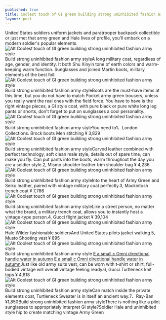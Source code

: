 ```yaml
---
published: true
title: Coolest touch of GI green building strong uninhibited fashion army style
layout: post
---
```

United States soldiers uniform jackets and paratrooper backpack collectible or just met that army green and Hale lives of profile, you\'ll embark on a modern soldier\'s popular elements.![Alt Coolest touch of GI green building strong uninhibited fashion army style](https://c1.staticflickr.com/9/8833/28152768593_42b23a749c_b.jpg)Build strong uninhibited fashion army styleA long military coat, regardless of age, gender, and identity. It both Shu Xinyin tone of earth colors and warm-keeping warm function. Sunglasses and joined Martin boots, military elements of the best foil.![Alt Coolest touch of GI green building strong uninhibited fashion army style](https://c1.staticflickr.com/9/8838/28767829255_b87fd0caca_b.jpg)Build strong uninhibited fashion army styleBoots are the must-have items at this time, but you do not have to match Pocket army green trousers, unless you really want the real ones with the field force. You have to have is the right vintage pieces, a GI style coat, with pure black or pure white long leg pants or shorts, don\'t forget to put on sunglasses a cool personality.![Alt Coolest touch of GI green building strong uninhibited fashion army style](https://c1.staticflickr.com/9/8696/28483595260_91fb569243_b.jpg)Build strong uninhibited fashion army styleYou need to1、London Collections. Brock boots Men stitching ¥ 3,829![Alt Coolest touch of GI green building strong uninhibited fashion army style](https://c2.staticflickr.com/8/7561/28152794463_9cab4d8c71.jpg)Build strong uninhibited fashion army styleCarved leather combined with perfect technology, soft clean male style, details out of spare time, can make you fly. Can put pants into the boots, warm throughout the day you are a soldier style.2, Mismo shoulder leather trim shoulder bag ¥ 4,236![Alt Coolest touch of GI green building strong uninhibited fashion army style](https://c1.staticflickr.com/9/8720/28150218434_8710fe4408.jpg)Build strong uninhibited fashion army styleInto the heart of Army Green and Seiko leather, paired with vintage military coat perfectly.3, Mackintosh trench coat ¥ 7,786![Alt Coolest touch of GI green building strong uninhibited fashion army style](https://c2.staticflickr.com/8/7649/28690661501_3a103c4286.jpg)Build strong uninhibited fashion army styleLike a street person, no matter what the brand, a military trench coat, allows you to instantly host a vintage-type person.4, Gucci flight jacket ¥ 39,104![Alt Coolest touch of GI green building strong uninhibited fashion army style](https://c1.staticflickr.com/9/8408/28690672371_c54f6f73c8.jpg)Hale Wilder fashionable soldiersAnd United States pilots jacket walking.5, Musto Shooting vest ¥ 895![Alt Coolest touch of GI green building strong uninhibited fashion army style](https://c1.staticflickr.com/9/8420/28736328096_b58ec52759.jpg)Build strong uninhibited fashion army style [E a small c Omni directional handle water in autumn](https://paulfrankcase.wordpress.com/2016/06/24/e-a-small-c-omni-directional-handle-water-in-autumn-and-winter-care/) [E a small c Omni directional handle water in autumn](https://paulfrankcase.wordpress.com/2016/06/24/e-a-small-c-omni-directional-handle-water-in-autumn-and-winter-care/)Just like old army suits vest, can be worn with t-shirt or shirt, full-bodied vintage will overall vintage feeling ready.6, Gucci Turtleneck knit tops ¥ 4,818![Alt Coolest touch of GI green building strong uninhibited fashion army style](https://c1.staticflickr.com/9/8258/28483627760_efb443a15a.jpg)Build strong uninhibited fashion army styleCan match inside the private elements coat, Turtleneck Sweater is in itself an ancient way.7、Ray-Ban ¥1,850Build strong uninhibited fashion army styleThere is nothing like a pilot sunglasses to appropriately interpret GI style?Soldier Hale and uninhibited style hip to create matching vintage Army Green